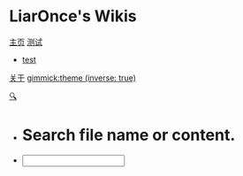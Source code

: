 # LiarOnce's Wikis

[主页](index.md)
[测试]()

 * [test](library/test.md)

[关于](about.md)
[gimmick:theme (inverse: true)](bootstrap)

[🔍]()

 * # Search file name or content.
 * [<input id="search_input" type="text"/>](#)
